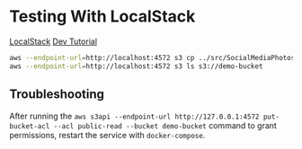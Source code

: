 # Testing With LocalStack

[LocalStack](https://github.com/localstack/localstack)
[Dev Tutorial](https://dev.to/goodidea/how-to-fake-aws-locally-with-localstack-27me)

```sh
aws --endpoint-url=http://localhost:4572 s3 cp ../src/SocialMediaPhotos/images/dog1.jpeg s3://demo-bucket
aws --endpoint-url=http://localhost:4572 s3 ls s3://demo-bucket
```

## Troubleshooting

After running the `aws s3api --endpoint-url http://127.0.0.1:4572 put-bucket-acl --acl public-read --bucket demo-bucket` command to grant permissions, restart the service with `docker-compose`.